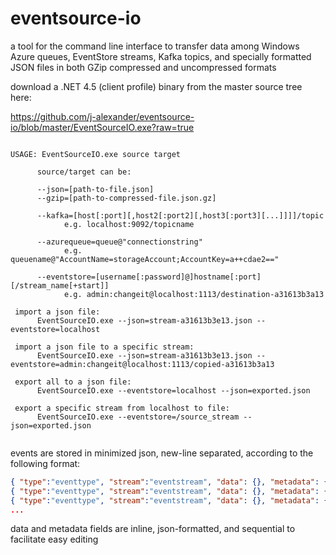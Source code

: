 eventsource-io
=============

a tool for the command line interface to transfer data among Windows Azure queues, EventStore streams, Kafka topics,
and specially formatted JSON files in both GZip compressed and uncompressed formats

download a .NET 4.5 (client profile) binary from the master source tree here:

https://github.com/j-alexander/eventsource-io/blob/master/EventSourceIO.exe?raw=true


```

USAGE: EventSourceIO.exe source target

      source/target can be:

      --json=[path-to-file.json]
      --gzip=[path-to-compressed-file.json.gz]

      --kafka=[host[:port][,host2[:port2][,host3[:port3][...]]]]/topic
            e.g. localhost:9092/topicname

      --azurequeue=queue@"connectionstring"
            e.g. queuename@"AccountName=storageAccount;AccountKey=a++cdae2=="

      --eventstore=[username[:password]@]hostname[:port][/stream_name[+start]]
            e.g. admin:changeit@localhost:1113/destination-a31613b3a13

 import a json file:
      EventSourceIO.exe --json=stream-a31613b3e13.json --eventstore=localhost

 import a json file to a specific stream:
      EventSourceIO.exe --json=stream-a31613b3e13.json --eventstore=admin:changeit@localhost:1113/copied-a31613b3a13

 export all to a json file:
      EventSourceIO.exe --eventstore=localhost --json=exported.json

 export a specific stream from localhost to file:
      EventSourceIO.exe --eventstore=/source_stream --json=exported.json
	  
```

events are stored in minimized json, new-line separated, according to the following format:
```JSON
{ "type":"eventtype", "stream":"eventstream", "data": {}, "metadata": {} }
{ "type":"eventtype", "stream":"eventstream", "data": {}, "metadata": {} }
{ "type":"eventtype", "stream":"eventstream", "data": {}, "metadata": {} }
...
```
data and metadata fields are inline, json-formatted, and sequential to facilitate easy editing

